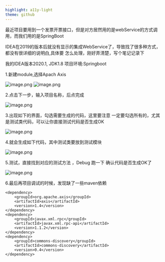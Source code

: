 ```yaml
---
highlight: a11y-light
theme: github
---
```

最近项目要用到一个发票开票接口，但是对方居然用的是webService的方式调用，而我们用的是SpringBoot

IDEA在2019的版本后就没有显示的集成WebService了，导致找了很多种方式，都没有很详细的说明白,具体要
怎么处理，刚好弄清楚，写个笔记记录下

我的IDEA版本2020.1, JDK1.8 项目环境:Springboot 

1.新建module,选择Apach Axis

![image.png](https://p1-juejin.byteimg.com/tos-cn-i-k3u1fbpfcp/716213f978b44b9295b42ad98f18439f~tplv-k3u1fbpfcp-watermark.image)
![image.png](https://p9-juejin.byteimg.com/tos-cn-i-k3u1fbpfcp/30d0ee235b3d4207bf347faacad2b1bc~tplv-k3u1fbpfcp-watermark.image)

2.点击下一步，输入项目名称，后点完成

![image.png](https://p6-juejin.byteimg.com/tos-cn-i-k3u1fbpfcp/80710833b1544edc8c69119f6157f4ee~tplv-k3u1fbpfcp-watermark.image)

3.出现如下的界面，勾选需要生成的代码，这里要注意 一定要勾选所有的，尤其是测试类代码，可以让你直接测试代码是否生成OK

![image.png](https://p6-juejin.byteimg.com/tos-cn-i-k3u1fbpfcp/0c3fb690e69048189310212beafb77ae~tplv-k3u1fbpfcp-watermark.image)

4.就会生成如下代码，其中测试类要放到测试模块

![image.png](https://p9-juejin.byteimg.com/tos-cn-i-k3u1fbpfcp/65653777ddc8497386b285e3e8195498~tplv-k3u1fbpfcp-watermark.image)

5.测试，直接找到对应的测试方法 ，Debug 跑一下 确认代码是否生成OK了

![image.png](https://p6-juejin.byteimg.com/tos-cn-i-k3u1fbpfcp/7e9ceab4de6e41eca27d8e2beb26e86c~tplv-k3u1fbpfcp-watermark.image)

6.最后再项目调试的时候，发现缺了一些maven依赖

```
<dependency>
    <groupId>org.apache.axis</groupId>
    <artifactId>axis</artifactId>
    <version>1.4</version>
</dependency>
<dependency>
    <groupId>javax.xml.rpc</groupId>
    <artifactId>javax.xml.rpc-api</artifactId>
    <version>1.1.2</version>
</dependency>
<dependency>
    <groupId>commons-discovery</groupId>
    <artifactId>commons-discovery</artifactId>
    <version>0.4</version>
</dependency>
```
